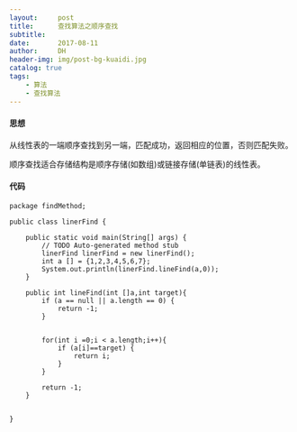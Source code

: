 ```yaml
---
layout:     post
title:      查找算法之顺序查找
subtitle:   
date:       2017-08-11
author:     DH
header-img: img/post-bg-kuaidi.jpg 
catalog: true
tags:
    - 算法
    - 查找算法
---
```



#### 思想

从线性表的一端顺序查找到另一端，匹配成功，返回相应的位置，否则匹配失败。

顺序查找适合存储结构是顺序存储(如数组)或链接存储(单链表)的线性表。

#### 代码

```
package findMethod;

public class linerFind {

	public static void main(String[] args) {
		// TODO Auto-generated method stub
		linerFind linerFind = new linerFind();
		int a [] = {1,2,3,4,5,6,7};
		System.out.println(linerFind.lineFind(a,0));
	}
	
	public int lineFind(int []a,int target){
		if (a == null || a.length == 0) {
			return -1;
		}
		
		
		for(int i =0;i < a.length;i++){
			if (a[i]==target) {
				return i;
			}
		}
		
		return -1;
	}
	
	
}
		

```

